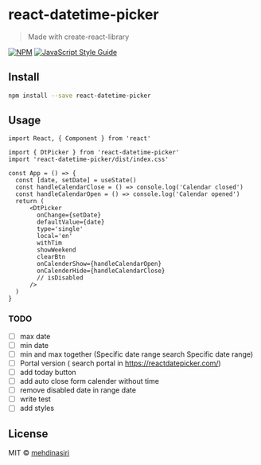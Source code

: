 # react-datetime-picker

> Made with create-react-library

[![NPM](https://img.shields.io/npm/v/react-datetime-picker.svg)](https://www.npmjs.com/package/react-datetime-picker) [![JavaScript Style Guide](https://img.shields.io/badge/code_style-standard-brightgreen.svg)](https://standardjs.com)

## Install

```bash
npm install --save react-datetime-picker
```

## Usage

```tsx
import React, { Component } from 'react'

import { DtPicker } from 'react-datetime-picker'
import 'react-datetime-picker/dist/index.css'

const App = () => {
  const [date, setDate] = useState()
  const handleCalendarClose = () => console.log('Calendar closed')
  const handleCalendarOpen = () => console.log('Calendar opened')
  return (
      <DtPicker
        onChange={setDate}
        defaultValue={date}
        type='single'
        local='en'
        withTim
        showWeekend
        clearBtn
        onCalenderShow={handleCalendarOpen}
        onCalenderHide={handleCalendarClose}
        // isDisabled
      />
  )
}
```
### TODO

- [ ] max date
- [ ] min date
- [ ] min and max together (Specific date range search Specific date range)
- [ ] Portal version ( search portal in https://reactdatepicker.com/)
- [ ] add today button
- [ ] add auto close form calender without time
- [ ] remove disabled date in range date
- [ ] write test
- [ ] add styles

## License

MIT © [mehdinasiri](https://github.com/mehdinasiri)
